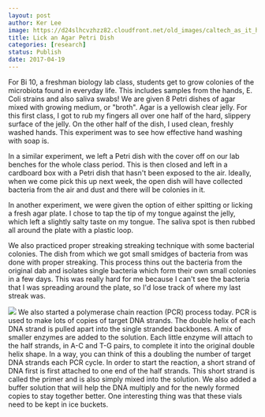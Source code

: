 ```yaml
---
layout: post
author: Ker Lee
image: https://d24slhcvzhzz82.cloudfront.net/old_images/caltech_as_it_happens/6a0105349b8251970b01b7c8ea40ae970b.jpg
title: Lick an Agar Petri Dish
categories: [research]
status: Publish
date: 2017-04-19
---
```



For Bi 10, a freshman biology lab class, students get to grow colonies of the microbiota found in everyday life. This includes samples from the hands, E. Coli strains and also saliva swabs! We are given 8 Petri dishes of agar mixed with growing medium, or "broth". Agar is a yellowish clear jelly. For this first class, I got to rub my fingers all over one half of the hard, slippery surface of the jelly. On the other half of the dish, I used clean, freshly washed hands. This experiment was to see how effective hand washing with soap is.

In a similar experiment, we left a Petri dish with the cover off on our lab benches for the whole class period. This is then closed and left in a cardboard box with a Petri dish that hasn't been exposed to the air. Ideally, when we come pick this up next week, the open dish will have collected bacteria from the air and dust and there will be colonies in it.

In another experiment, we were given the option of either spitting or licking a fresh agar plate. I chose to tap the tip of my tongue against the jelly, which left a slightly salty taste on my tongue. The saliva spot is then rubbed all around the plate with a plastic loop.

We also practiced proper streaking streaking technique with some bacterial colonies. The dish from which we got small smidges of bacteria from was done with proper streaking. This process thins out the bacteria from the original dab and isolates single bacteria which form their own small colonies in a few days. This was really hard for me because I can't see the bacteria that I was spreading around the plate, so I'd lose track of where my last streak was.


![](https://d24slhcvzhzz82.cloudfront.net/old_images/6a0105349b8251970b01b8d2749c04970c-320wi.jpg)
We also started a polymerase chain reaction (PCR) process today. PCR is used to make lots of copies of target DNA strands. The double helix of each DNA strand is pulled apart into the single stranded backbones. A mix of smaller enzymes are added to the solution. Each little enzyme will attach to the half strands, in A-C and T-G pairs, to complete it into the original double helix shape. In a way, you can think of this a doubling the number of target DNA strands each PCR cycle. In order to start the reaction, a short strand of DNA first is first attached to one end of the half strands. This short strand is called the primer and is also simply mixed into the solution. We also added a buffer solution that will help the DNA multiply and for the newly formed copies to stay together better. One interesting thing was that these vials need to be kept in ice buckets.

